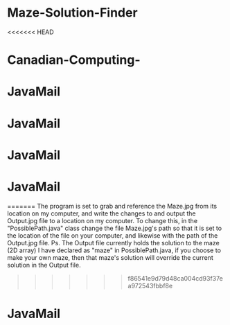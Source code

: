 # Maze-Solution-Finder
<<<<<<< HEAD
# Canadian-Computing-
# JavaMail
# JavaMail
# JavaMail
# JavaMail
=======
The program is set to grab and reference the Maze.jpg from its location on my computer, and write the changes to and output the Output.jpg file to a location on my computer. To change this, in the "PossiblePath.java" class change the file Maze.jpg's path so that it is set to the location of the file on your computer, and likewise with the path of the Output.jpg file. Ps. The Output file currently holds the solution to the maze (2D array) I have declared as "maze" in PossiblePath.java, if you choose to make your own maze, then that maze's solution will override the current solution in the Output file.
>>>>>>> f86541e9d79d48ca004cd93f37ea972543fbbf8e
# JavaMail
